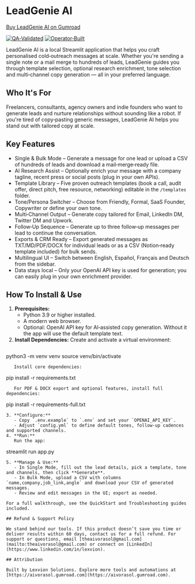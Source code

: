 # LeadGenie AI

[Buy LeadGenie AI on Gumroad](https://aivorasol.gumroad.com/l/leadgenie)

[![QA‑Validated](https://img.shields.io/badge/QA--Validated-brightgreen)](https://aivorasol.gumroad.com) [![Operator‑Built](https://img.shields.io/badge/Operator--Built-blue)](https://github.com/Bigmannot23)

LeadGenie AI is a local Streamlit application that helps you craft personalised cold‑outreach messages at scale. Whether you're sending a single note or a mail merge to hundreds of leads, LeadGenie guides you through template selection, optional research enrichment, tone selection and multi‑channel copy generation — all in your preferred language.

## Who It's For

Freelancers, consultants, agency owners and indie founders who want to generate leads and nurture relationships without sounding like a robot. If you're tired of copy‑pasting generic messages, LeadGenie AI helps you stand out with tailored copy at scale.

## Key Features

- Single & Bulk Mode – Generate a message for one lead or upload a CSV of hundreds of leads and download a mail‑merge‑ready file.
- AI Research Assist – Optionally enrich your message with a company tagline, recent press or social posts (plug in your own APIs).
- Template Library – Five proven outreach templates (book a call, audit offer, direct pitch, free resource, networking) editable in the `/templates` folder.
- Tone/Persona Switcher – Choose from Friendly, Formal, SaaS Founder, Copywriter or define your own tone.
- Multi‑Channel Output – Generate copy tailored for Email, LinkedIn DM, Twitter DM and Upwork.
- Follow‑Up Sequence – Generate up to three follow‑up messages per lead to continue the conversation.
- Exports & CRM Ready – Export generated messages as TXT/MD/PDF/DOCX for individual leads or as a CSV (Notion‑ready template included) for bulk sends.
- Multilingual UI – Switch between English, Español, Français and Deutsch from the sidebar.
- Data stays local – Only your OpenAI API key is used for generation; you can easily plug in your own enrichment provider.

## How To Install & Use

1. **Prerequisites:**
   - Python 3.9 or higher installed.
   - A modern web browser.
   - Optional: OpenAI API key for AI‑assisted copy generation. Without it the app will use the default template text.
2. **Install Dependencies:**
   Create and activate a virtual environment:
   ```
python3 -m venv venv
source venv/bin/activate
```
   Install core dependencies:
   ```
pip install -r requirements.txt
```
   For PDF & DOCX export and optional features, install full dependencies:
   ```
pip install -r requirements-full.txt
```
3. **Configure:**
   - Copy `.env.example` to `.env` and set your `OPENAI_API_KEY`.
   - Adjust `config.yml` to define default tones, follow‑up cadences and supported channels.
4. **Run:**
   Run the app:
   ```
streamlit run app.py
```
5. **Manage & Use:**
   - In Single Mode, fill out the lead details, pick a template, tone and channels, then click **Generate**.
   - In Bulk Mode, upload a CSV with columns `name,company,job_link,angle` and download your CSV of generated messages.
   - Review and edit messages in the UI; export as needed.

For a full walkthrough, see the QuickStart and Troubleshooting guides included.

## Refund & Support Policy

We stand behind our tools. If this product doesn’t save you time or deliver results within 60 days, contact us for a full refund. For support or questions, email [theaivorasol@gmail.com](mailto:theaivorasol@gmail.com) or connect on [LinkedIn](https://www.linkedin.com/in/lexvion).

## Attribution

Built by Lexvion Solutions. Explore more tools and automations at [https://aivorasol.gumroad.com](https://aivorasol.gumroad.com).
